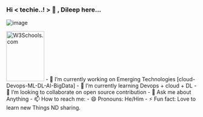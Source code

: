 ### Hi < techie..! > 👋 , Dileep here...

![image](https://user-images.githubusercontent.com/63784835/111113607-0cb27300-8588-11eb-8bee-f539ccae8332.png)

<img src="https://user-images.githubusercontent.com/63784835/111113607-0cb27300-8588-11eb-8bee-f539ccae8332.png" alt="W3Schools.com" width="100" height="132">
- 🔭 I’m currently working on Emerging Technologies [cloud-Devops-ML-DL-AI-BigData]
- 🌱 I’m currently learning Devops + cloud + DL
- 👯 I’m looking to collaborate on open source contribution
- 💬 Ask me about Anything
- 📫 How to reach me:
- 😄 Pronouns: He/Him
- ⚡ Fun fact: Love to learn new Things ND sharing.

